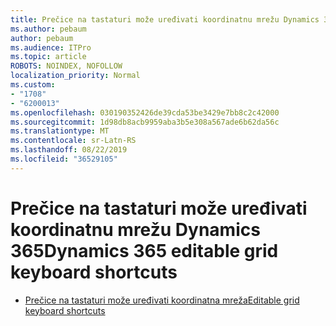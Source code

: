 ```yaml
---
title: Prečice na tastaturi može uređivati koordinatnu mrežu Dynamics 365
ms.author: pebaum
author: pebaum
ms.audience: ITPro
ms.topic: article
ROBOTS: NOINDEX, NOFOLLOW
localization_priority: Normal
ms.custom:
- "1708"
- "6200013"
ms.openlocfilehash: 030190352426de39cda53be3429e7bb8c2c42000
ms.sourcegitcommit: 1d98db8acb9959aba3b5e308a567ade6b62da56c
ms.translationtype: MT
ms.contentlocale: sr-Latn-RS
ms.lasthandoff: 08/22/2019
ms.locfileid: "36529105"
---
```

# <a name="dynamics-365-editable-grid-keyboard-shortcuts"></a><span data-ttu-id="831f6-102">Prečice na tastaturi može uređivati koordinatnu mrežu Dynamics 365</span><span class="sxs-lookup"><span data-stu-id="831f6-102">Dynamics 365 editable grid keyboard shortcuts</span></span>

* [<span data-ttu-id="831f6-103">Prečice na tastaturi može uređivati koordinatna mreža</span><span class="sxs-lookup"><span data-stu-id="831f6-103">Editable grid keyboard shortcuts</span></span>](https://docs.microsoft.com/dynamics365/customer-engagement/basics/keyboard-shortcuts#editable-grids-views)
